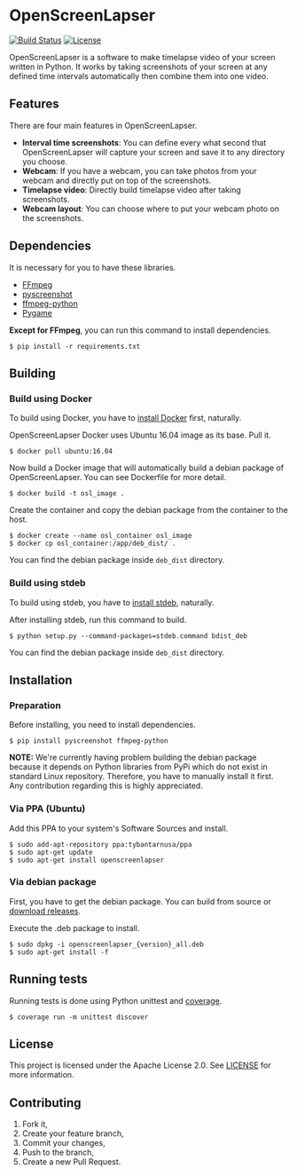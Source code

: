# OpenScreenLapser

[![Build Status](https://travis-ci.org/tybantarnusa/openscreenlapser.svg?branch=master)](https://travis-ci.org/tybantarnusa/openscreenlapser) [![License](https://img.shields.io/badge/License-Apache%202.0-blue.svg)](https://opensource.org/licenses/Apache-2.0)

OpenScreenLapser is a software to make timelapse video of your screen written in Python. It works by taking screenshots of your screen at any defined time intervals automatically then combine them into one video.

## Features

There are four main features in OpenScreenLapser.

* **Interval time screenshots**: You can define every what second that OpenScreenLapser will capture your screen and save it to any directory you choose.
* **Webcam**: If you have a webcam, you can take photos from your webcam and directly put on top of the screenshots.
* **Timelapse video**: Directly build timelapse video after taking screenshots.
* **Webcam layout**: You can choose where to put your webcam photo on the screenshots.

## Dependencies

It is necessary for you to have these libraries.

* [FFmpeg](https://www.ffmpeg.org/)
* [pyscreenshot](https://pypi.python.org/pypi/pyscreenshot)
* [ffmpeg-python](https://github.com/kkroening/ffmpeg-python)
* [Pygame](https://www.pygame.org/news)

**Except for FFmpeg**, you can run this command to install dependencies.
```{bash}
$ pip install -r requirements.txt
```

## Building

### Build using Docker

To build using Docker, you have to [install Docker](https://docs.docker.com/engine/installation/linux/docker-ce/ubuntu/) first, naturally.

OpenScreenLapser Docker uses Ubuntu 16.04 image as its base. Pull it.
```{bash}
$ docker pull ubuntu:16.04
```

Now build a Docker image that will automatically build a debian package of OpenScreenLapser. You can see Dockerfile for more detail.
```{bash}
$ docker build -t osl_image .
```

Create the container and copy the debian package from the container to the host.
```{bash}
$ docker create --name osl_container osl_image
$ docker cp osl_container:/app/deb_dist/ .
```

You can find the debian package inside `deb_dist` directory.
### Build using stdeb

To build using stdeb, you have to [install stdeb](https://github.com/astraw/stdeb), naturally.

After installing stdeb, run this command to build.

```{bash}
$ python setup.py --command-packages=stdeb.command bdist_deb
```

You can find the debian package inside `deb_dist` directory.

## Installation

### Preparation

Before installing, you need to install dependencies.
```{bash}
$ pip install pyscreenshot ffmpeg-python
```

**NOTE:** We're currently having problem building the debian package because it depends on Python libraries from PyPi which do not exist in standard Linux repository. Therefore, you have to manually install it first. Any contribution regarding this is highly appreciated.

### Via PPA (Ubuntu)

Add this PPA to your system's Software Sources and install.
```{bash}
$ sudo add-apt-repository ppa:tybantarnusa/ppa
$ sudo apt-get update
$ sudo apt-get install openscreenlapser
```

### Via debian package

First, you have to get the debian package. You can build from source or [download releases](https://github.com/tybantarnusa/openscreenlapser/releases).

Execute the .deb package to install.
```{bash}
$ sudo dpkg -i openscreenlapser_{version}_all.deb
$ sudo apt-get install -f
```

## Running tests

Running tests is done using Python unittest and [coverage](https://pypi.python.org/pypi/coverage).
```{bash}
$ coverage run -m unittest discover
```

## License

This project is licensed under the Apache License 2.0. See [LICENSE](https://github.com/tybantarnusa/openscreenlapser/blob/master/LICENSE) for more information.

## Contributing

1. Fork it,
2. Create your feature branch,
3. Commit your changes,
4. Push to the branch,
5. Create a new Pull Request.
